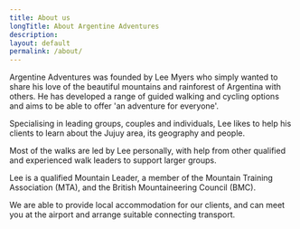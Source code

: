 ```yaml
---
title: About us
longTitle: About Argentine Adventures
description: 
layout: default
permalink: /about/
---
```


Argentine Adventures was founded by Lee Myers who simply wanted to share his love of the beautiful mountains and rainforest of Argentina with others. He has developed a range of guided walking and cycling options and aims to be able to offer 'an adventure for everyone'.

Specialising in leading groups, couples and individuals, Lee likes to help his clients to learn about the Jujuy area, its geography and people.

Most of the walks are led by Lee personally, with help from other qualified and experienced walk leaders to support larger groups.

Lee is a qualified Mountain Leader, a member of the Mountain Training Association (MTA), and the British Mountaineering Council (BMC).

We are able to provide local accommodation for our clients, and can meet you at the airport and arrange suitable connecting transport.
